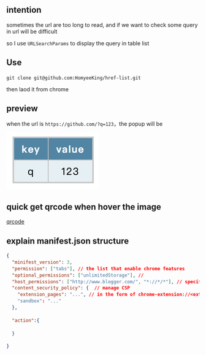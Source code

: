 ## intention

sometimes the url are too long to read, and if we want to check some query in url will be difficult

so I use `URLSearchParams` to display the query in table list

## Use

`git clone git@github.com:HomyeeKing/href-list.git`

then laod it from chrome

## preview

when the url is `https://github.com/?q=123`，the popup will be

 <img src="./preview.png">


## quick get qrcode when hover the image



[qrcode](https://github.com/HomyeeKing/href-list/assets/49113249/f6c38cfd-51e4-4093-ae61-25085ff919c6)



## explain manifest.json structure

```json
{
  "minifest_version": 3,
  "permission": ["tabs"], // the list that enable chrome features
  "optional_permissions": ["unlimitedStorage"], //
  "host_permissions": ["http://www.blogger.com/", "*://*/*"], // specify which domain can run the extension
  "content_security_policy": {  // manage CSP
    "extension_pages": "...", // in the form of chrome-extension://<extension-id>/foo.html
    "sandbox": "..."
  },

  "action":{
      
  }

}
```
